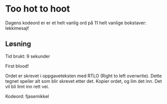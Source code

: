 # Too hot to hoot

Dagens kodeord er er et helt vanlig ord på 11 helt vanlige bokstaver: ‮fjasemikkel

## Løsning
Tid brukt: 9 sekunder

First blood!

Ordet er skrevet i oppgaveteksten med RTLO (Right to left overwrite). Dette tegnet speiler alt som blir skrevet etter det. Kopier ordet, og lim det inn. Det vil bli limt inn rett vei.

Kodeord: fjasemikkel
